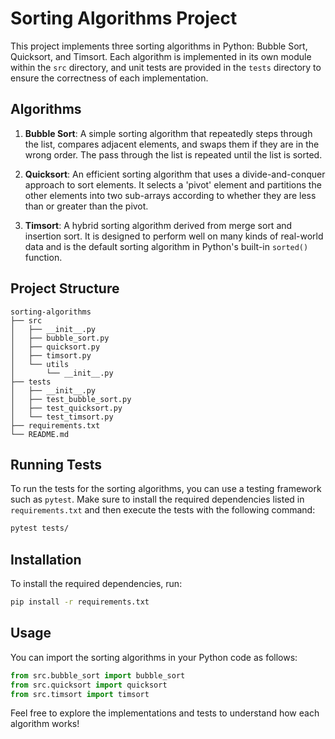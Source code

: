 # Sorting Algorithms Project

This project implements three sorting algorithms in Python: Bubble Sort, Quicksort, and Timsort. Each algorithm is implemented in its own module within the `src` directory, and unit tests are provided in the `tests` directory to ensure the correctness of each implementation.

## Algorithms

1. **Bubble Sort**: A simple sorting algorithm that repeatedly steps through the list, compares adjacent elements, and swaps them if they are in the wrong order. The pass through the list is repeated until the list is sorted.

2. **Quicksort**: An efficient sorting algorithm that uses a divide-and-conquer approach to sort elements. It selects a 'pivot' element and partitions the other elements into two sub-arrays according to whether they are less than or greater than the pivot.

3. **Timsort**: A hybrid sorting algorithm derived from merge sort and insertion sort. It is designed to perform well on many kinds of real-world data and is the default sorting algorithm in Python's built-in `sorted()` function.

## Project Structure

```
sorting-algorithms
├── src
│   ├── __init__.py
│   ├── bubble_sort.py
│   ├── quicksort.py
│   ├── timsort.py
│   └── utils
│       └── __init__.py
├── tests
│   ├── __init__.py
│   ├── test_bubble_sort.py
│   ├── test_quicksort.py
│   └── test_timsort.py
├── requirements.txt
└── README.md
```

## Running Tests

To run the tests for the sorting algorithms, you can use a testing framework such as `pytest`. Make sure to install the required dependencies listed in `requirements.txt` and then execute the tests with the following command:

```bash
pytest tests/
```

## Installation

To install the required dependencies, run:

```bash
pip install -r requirements.txt
```

## Usage

You can import the sorting algorithms in your Python code as follows:

```python
from src.bubble_sort import bubble_sort
from src.quicksort import quicksort
from src.timsort import timsort
```

Feel free to explore the implementations and tests to understand how each algorithm works!
